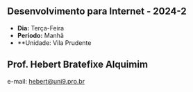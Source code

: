 ## Desenvolvimento para Internet - 2024-2
* **Dia:** Terça-Feira 
* **Período:** Manhã
* **Unidade: Vila Prudente

## Prof. Hebert Bratefixe Alquimim

e-mail: [hebert@uni9.pro.br](mailto:hebert@uni9.pro.br)
